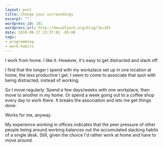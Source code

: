 ```yaml
--- 
layout: post
title: Change your surroundings
excerpt: ""
wordpress_id: 101
wordpress_url: http://davidlynch.org/blog/?p=101
date: 2010-06-17 23:37:01 -05:00
tags: 
- programming
- work-habits
---
```

I work from home. I like it. However, it's easy to get distracted and slack off.

I find that the longer I spend with my workplace set up in one location at home, the less productive I get. I seem to come to associate that spot with being distracted, instead of working.

So I move regularly. Spend a few days/weeks with one workplace, then move to another in my home. Or spend a week going out to a coffee shop every day to work there. It breaks the association and lets me get things done.

Works for me, anyway.

My experience working in offices indicates that the peer pressure of other people being around working balances out the accumulated slacking habits of a single desk. Still, given the choice I'd rather work at home and have to move around.
